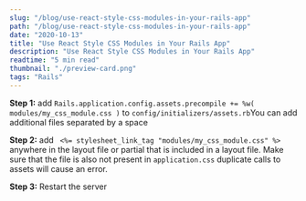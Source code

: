 ```yaml
---
slug: "/blog/use-react-style-css-modules-in-your-rails-app"
path: "/blog/use-react-style-css-modules-in-your-rails-app"
date: "2020-10-13"
title: "Use React Style CSS Modules in Your Rails App"
description: "Use React Style CSS Modules in Your Rails App"
readtime: "5 min read"
thumbnail: "./preview-card.png"
tags: "Rails"
---
```


**Step 1:** add `Rails.application.config.assets.precompile += %w( modules/my_css_module.css )` to `config/initializers/assets.rb`You can add additional files separated by a space

**Step 2:** add ` <%= stylesheet_link_tag "modules/my_css_module.css" %>` anywhere in the layout file or partial that is included in a layout file. Make sure that the file is also not present in `application.css` duplicate calls to assets will cause an error.

**Step 3:** Restart the server
